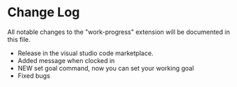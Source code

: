 # Change Log

All notable changes to the "work-progress" extension will be documented in this file.

- Release in the visual studio code marketplace.
- Added message when clocked in
- NEW set goal command, now you can set your working goal
- Fixed bugs

